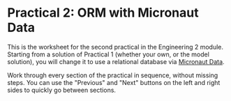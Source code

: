 # Practical 2: ORM with Micronaut Data

This is the worksheet for the second practical in the Engineering 2 module.
Starting from a solution of Practical 1 (whether your own, or the model solution), you will change it to use a relational database via [Micronaut Data](https://micronaut-projects.github.io/micronaut-data/latest/guide).

Work through every section of the practical in sequence, without missing steps.
You can use the "Previous" and "Next" buttons on the left and right sides to quickly go between sections.
